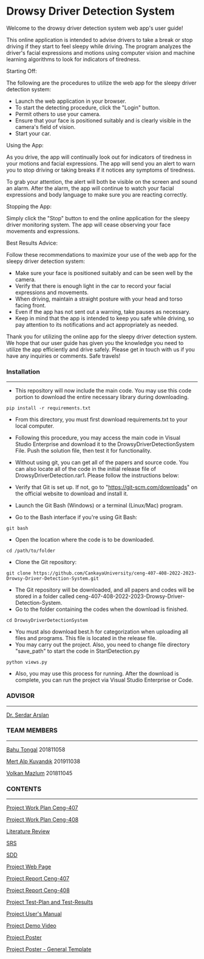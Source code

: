 # Drowsy Driver Detection System

Welcome to the drowsy driver detection system web app's user guide!


This online application is intended to advise drivers to take a break or stop driving if they start to feel sleepy while driving. The program analyzes the driver's facial expressions and motions using computer vision and machine learning algorithms to look for indicators of tiredness.


Starting Off:

The following are the procedures to utilize the web app for the sleepy driver detection system:

- Launch the web application in your browser.
- To start the detecting procedure, click the "Login" button.
- Permit others to use your camera.
- Ensure that your face is positioned suitably and is clearly visible in the camera's field of vision.
- Start your car.

Using the App: 

As you drive, the app will continually look out for indicators of tiredness in your motions and facial expressions. The app will send you an alert to warn you to stop driving or taking breaks if it notices any symptoms of tiredness.


To grab your attention, the alert will both be visible on the screen and sound an alarm. After the alarm, the app will continue to watch your facial expressions and body language to make sure you are reacting correctly.


Stopping the App: 

Simply click the "Stop" button to end the online application for the sleepy driver monitoring system. The app will cease observing your face movements and expressions.

Best Results Advice:

Follow these recommendations to maximize your use of the web app for the sleepy driver detection system:


- Make sure your face is positioned suitably and can be seen well by the camera.
- Verify that there is enough light in the car to record your facial expressions and movements.
- When driving, maintain a straight posture with your head and torso facing front.
- Even if the app has not sent out a warning, take pauses as necessary.
- Keep in mind that the app is intended to keep you safe while driving, so pay attention to its notifications and act appropriately as needed.

Thank you for utilizing the online app for the sleepy driver detection system. We hope that our user guide has given you the knowledge you need to utilize the app efficiently and drive safely. Please get in touch with us if you have any inquiries or comments. Safe travels!

### Installation
***
- This repository will now include the main code. You may use this code portion to download the entire necessary library during downloading. 
```
pip install -r requirements.txt

```
- From this directory, you must first download requirements.txt to your local computer. 
- Following this procedure, you may access the main code in Visual Studio Enterprise and download it to the DrowsyDriverDetectionSystem File. Push the solution file, then test it for functionality.
- Without using git, you can get all of the papers and source code. You can also locate all of the code in the initial release file of DrowsyDriverDetection.rar1. Please follow the instructions below:

- Verify that Git is set up. If not, go to "https://git-scm.com/downloads" on the official website to download and install it.
- Launch the Git Bash (Windows) or a terminal (Linux/Mac) program.
- Go to the Bash interface if you're using Git Bash:  
```
git bash
```
- Open the location where the code is to be downloaded. 
```
cd /path/to/folder
```
- Clone the Git repository: 
```
git clone https://github.com/CankayaUniversity/ceng-407-408-2022-2023-Drowsy-Driver-Detection-System.git
```
- The Git repository will be downloaded, and all papers and codes will be stored in a folder called ceng-407-408-2022-2023-Drowsy-Driver-Detection-System. 
- Go to the folder containing the codes when the download is finished. 
```
cd DrowsyDriverDetectionSystem
```
- You must also download best.h for categorization when uploading all files and programs. This file is located in the release file.
- You may carry out the project. Also, you need to change file directory "save_path" to start the code in StartDetection.py 
```
python views.py
```
- Also, you may use this process for running. After the download is complete, you can run the project via Visual Studio Enterprise or Code.

### ADVISOR
***
[Dr. Serdar Arslan](https://github.com/serdarslan/)

### TEAM MEMBERS
***
[Bahu Tongal](https://github.com/bahutongal) 201811058

[Mert Alp Kuvandık](https://github.com/mertalpkuvandik) 201911038

[Volkan Mazlum](https://github.com/VolkanMazlum) 201811045

### CONTENTS
***
[Project Work Plan Ceng-407](https://docs.google.com/spreadsheets/d/1_vlsVRGV4JqH9vNCoYmZSGsQj7c4yKenXmjYqZSSOdw/edit?usp=sharing)

[Project Work Plan Ceng-408](https://www.canva.com/design/DAFcuW4ylyI/EOccXjy6lFFw12AuVIBKZQ/view)

[Literature Review](https://github.com/CankayaUniversity/ceng-407-408-2022-2023-Drowsy-Driver-Detection-System/wiki/Literature-Review)

[SRS](https://github.com/CankayaUniversity/ceng-407-408-2022-2023-Drowsy-Driver-Detection-System/wiki/Software-Requirements-Specification)

[SDD](https://github.com/CankayaUniversity/ceng-407-408-2022-2023-Drowsy-Driver-Detection-System/wiki/SDD)

[Project Web Page](https://tongalbahu.wixsite.com/drowsinessdetection)

[Project Report Ceng-407](https://github.com/CankayaUniversity/ceng-407-408-2022-2023-Drowsy-Driver-Detection-System/wiki/Project-Report)

[Project Report Ceng-408](https://github.com/CankayaUniversity/ceng-407-408-2022-2023-Drowsy-Driver-Detection-System/blob/main/Documents/ProjectReport_DrowsyDriverDetection_CENG408.pdf)

[Project Test-Plan and Test-Results](https://github.com/CankayaUniversity/ceng-407-408-2022-2023-Drowsy-Driver-Detection-System/blob/main/Documents/Test_Plan_Document_DrowsyDriverDetection.pdf) 

[Project User's Manual](https://github.com/CankayaUniversity/ceng-407-408-2022-2023-Drowsy-Driver-Detection-System/blob/main/Documents/User_Manual_DrowsyDriverDetectionSystem.pdf) 

[Project Demo Video](https://youtu.be/6BXfPS3N4ak) 

[Project Poster](https://www.canva.com/design/DAFlRvJFUZY/RKJatn8_uIxVnK0saaTt_w/view?utm_content=DAFlRvJFUZY&utm_campaign=designshare&utm_medium=link&utm_source=publishsharelink) 

[Project Poster - General Template](https://www.canva.com/design/DAFlK1mMuyQ/fqFtuN6K8XYpSqoH6BBs8g/view?utm_content=DAFlK1mMuyQ&utm_campaign=designshare&utm_medium=link&utm_source=publishsharelink)


